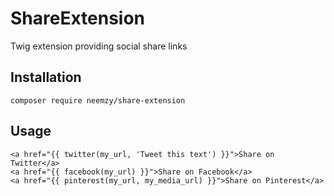 # ShareExtension

Twig extension providing social share links

## Installation

```
composer require neemzy/share-extension
```

## Usage

```twig
<a href="{{ twitter(my_url, 'Tweet this text') }}">Share on Twitter</a>
<a href="{{ facebook(my_url) }}">Share on Facebook</a>
<a href="{{ pinterest(my_url, my_media_url) }}">Share on Pinterest</a>
```